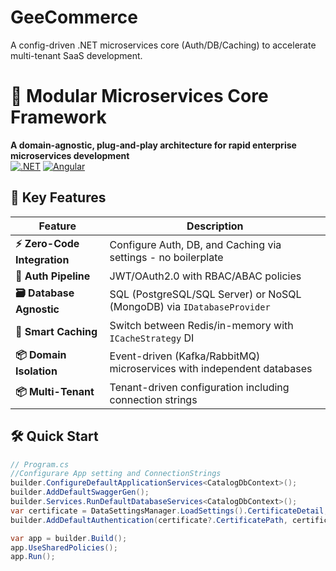 # GeeCommerce
A config-driven .NET microservices core (Auth/DB/Caching) to accelerate multi-tenant SaaS development.

# 🧩 Modular Microservices Core Framework

**A domain-agnostic, plug-and-play architecture for rapid enterprise microservices development**  
[![.NET](https://img.shields.io/badge/.NET-8.0-%23512bd4)](https://dotnet.microsoft.com/)
[![Angular](https://img.shields.io/badge/Angular-15+-%23dd0031)](https://angular.io/)

## 🚀 Key Features
| Feature | Description |
|---------|-------------|
| **⚡ Zero-Code Integration** | Configure Auth, DB, and Caching via settings - no boilerplate |
| **🔐 Auth Pipeline** | JWT/OAuth2.0 with RBAC/ABAC policies |
| **🗃️ Database Agnostic** | SQL (PostgreSQL/SQL Server) or NoSQL (MongoDB) via `IDatabaseProvider` |
| **🧠 Smart Caching** | Switch between Redis/in-memory with `ICacheStrategy` DI |
| **📦 Domain Isolation** | Event-driven (Kafka/RabbitMQ) microservices with independent databases |
| **📦 Multi-Tenant** | Tenant-driven configuration including connection strings |

## 🛠️ Quick Start
```csharp
// Program.cs
//Configurare App setting and ConnectionStrings
builder.ConfigureDefaultApplicationServices<CatalogDbContext>();
builder.AddDefaultSwaggerGen();
builder.Services.RunDefaultDatabaseServices<CatalogDbContext>();
var certificate = DataSettingsManager.LoadSettings().CertificateDetail;
builder.AddDefaultAuthentication(certificate?.CertificatePath, certificate?.CertificatePassword);

var app = builder.Build();
app.UseSharedPolicies();
app.Run();
